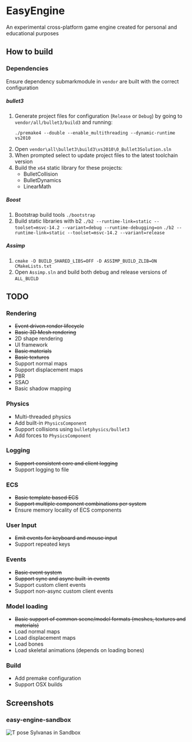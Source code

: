 # EasyEngine
An experimental cross-platform game engine created for personal and educational purposes

## How to build
### Dependencies

Ensure dependency submarkmodule in `vendor` are built with the correct configuration

##### bullet3
1. Generate project files for configuration (`Release` or `Debug`) by going to `vendor/all/bullet3/build3` and running:
    ```
    ./premake4 --double --enable_multithreading --dynamic-runtime vs2010
    ```
2. Open `vendor\all\bullet3\build3\vs2010\0_Bullet3Solution.sln`
3. When prompted select to update project files to the latest toolchain version
4. Build the `x64` static library for these projects:
   - BulletCollision
   - BulletDynamics
   - LinearMath 
##### Boost
1. Bootstrap build tools
   `./bootstrap`
2. Build static libraries with b2
   `./b2 --runtime-link=static --toolset=msvc-14.2 --variant=debug --runtime-debugging=on`
   `./b2 --runtime-link=static --toolset=msvc-14.2 --variant=release`
##### Assimp
1. `cmake -D BUILD_SHARED_LIBS=OFF -D ASSIMP_BUILD_ZLIB=ON CMakeLists.txt`
2. Open `Assimp.sln` and build both debug and release versions of `ALL_BUILD`

## TODO
### Rendering
- ~~Event driven render lifecycle~~
- ~~Basic 3D Mesh rendering~~
- 2D shape rendering
- UI framework
- ~~Basic materials~~
- ~~Basic textures~~
- Support normal maps
- Support displacement maps
- PBR
- SSAO
- Basic shadow mapping

### Physics
- Multi-threaded physics
- Add built-in `PhysicsComponent`
- Support collisions using `bulletphysics/bullet3`
- Add forces to `PhysicsComponent`

### Logging
- ~~Support consistent core and client logging~~
- Support logging to file

### ECS
- ~~Basic template based ECS~~
- ~~Support multiple component combinations per system~~
- Ensure memory locality of ECS components

### User Input
- ~~Emit events for keyboard and mouse input~~
- Support repeated keys

### Events
- ~~Basic event system~~
- ~~Support sync and async built-in events~~
- Support custom client events
- Support non-async custom client events

### Model loading
- ~~Basic support of common scene/model formats (meshes, textures and materials)~~
- Load normal maps
- Load displacement maps
- Load bones
- Load skeletal animations (depends on loading bones)

### Build
- Add premake configuration
- Support OSX builds

## Screenshots
### easy-engine-sandbox
![T pose Sylvanas in Sandbox](https://i.gyazo.com/099dffaae68593493f87ec96fb6ff77c.png "T pose Sylvanas in Sandbox")
